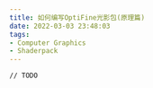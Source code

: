 ```yaml
---
title: 如何编写OptiFine光影包(原理篇)
date: 2022-03-03 23:48:03
tags:
- Computer Graphics
- Shaderpack
---
```


`// TODO`

